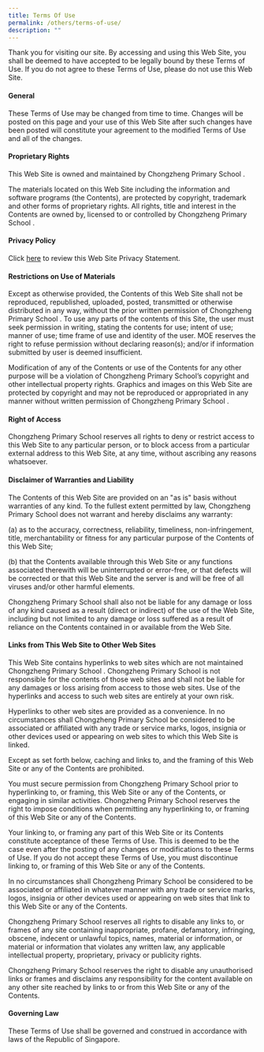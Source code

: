 ```yaml
---
title: Terms Of Use
permalink: /others/terms-of-use/
description: ""
---
```

<p>Thank you for visiting our site. By accessing and using this Web Site, you shall be deemed to have accepted to be legally bound by these Terms of Use. If you do not agree to these Terms of Use, please do not use this Web Site.</p>
<h4><strong>General</strong></h4>
<p>These Terms of Use may be changed from time to time. Changes will be posted on this page and your use of this Web Site after such changes have been posted will constitute your agreement to the modified Terms of Use and all of the changes.</p>
<h4><strong>Proprietary Rights</strong></h4>
<p>This Web Site is owned and maintained by Chongzheng Primary School .</p>
<p>The materials located on this Web Site including the information and software programs (the Contents), are protected by copyright, trademark and other forms of proprietary rights. All rights, title and interest in the Contents are owned by, licensed to or controlled by Chongzheng Primary School .</p>
<h4><strong>Privacy Policy</strong></h4>
<p>Click&nbsp;<a href="/others/privacy-policy" target="_blank" rel="noopener">here</a>&nbsp;to review this Web Site Privacy Statement.</p>
<h4><strong>Restrictions on Use of Materials</strong></h4>
<p>Except as otherwise provided, the Contents of this Web Site shall not be reproduced, republished, uploaded, posted, transmitted or otherwise distributed in any way, without the prior written permission of Chongzheng Primary School . To use any parts of the contents of this Site, the user must seek permission in writing, stating the contents for use; intent of use; manner of use; time frame of use and identity of the user. MOE reserves the right to refuse permission without declaring reason(s); and/or if information submitted by user is deemed insufficient.</p>
<p>Modification of any of the Contents or use of the Contents for any other purpose will be a violation of Chongzheng Primary School&rsquo;s copyright and other intellectual property rights. Graphics and images on this Web Site are protected by copyright and may not be reproduced or appropriated in any manner without written permission of Chongzheng Primary School .</p>
<h4><strong>Right of Access</strong></h4>
<p>Chongzheng Primary School reserves all rights to deny or restrict access to this Web Site to any particular person, or to block access from a particular external address to this Web Site, at any time, without ascribing any reasons whatsoever.</p>
<h4><strong>Disclaimer of Warranties and Liability</strong></h4>
<p>The Contents of this Web Site are provided on an "as is" basis without warranties of any kind. To the fullest extent permitted by law, Chongzheng Primary School does not warrant and hereby disclaims any warranty:</p>
<p>(a) as to the accuracy, correctness, reliability, timeliness, non-infringement, title, merchantability or fitness for any particular purpose of the Contents of this Web Site;</p>
<p>(b) that the Contents available through this Web Site or any functions associated therewith will be uninterrupted or error-free, or that defects will be corrected or that this Web Site and the server is and will be free of all viruses and/or other harmful elements.</p>
<p>Chongzheng Primary School shall also not be liable for any damage or loss of any kind caused as a result (direct or indirect) of the use of the Web Site, including but not limited to any damage or loss suffered as a result of reliance on the Contents contained in or available from the Web Site.</p>
<h4><strong>Links from This Web Site to Other Web Sites</strong></h4>
<p>This Web Site contains hyperlinks to web sites which are not maintained Chongzheng Primary School . Chongzheng Primary School is not responsible for the contents of those web sites and shall not be liable for any damages or loss arising from access to those web sites. Use of the hyperlinks and access to such web sites are entirely at your own risk.</p>
<p>Hyperlinks to other web sites are provided as a convenience. In no circumstances shall Chongzheng Primary School be considered to be associated or affiliated with any trade or service marks, logos, insignia or other devices used or appearing on web sites to which this Web Site is linked.</p>
<p>Except as set forth below, caching and links to, and the framing of this Web Site or any of the Contents are prohibited.</p>
<p>You must secure permission from Chongzheng Primary School prior to hyperlinking to, or framing, this Web Site or any of the Contents, or engaging in similar activities. Chongzheng Primary School reserves the right to impose conditions when permitting any hyperlinking to, or framing of this Web Site or any of the Contents.</p>
<p>Your linking to, or framing any part of this Web Site or its Contents constitute acceptance of these Terms of Use. This is deemed to be the case even after the posting of any changes or modifications to these Terms of Use. If you do not accept these Terms of Use, you must discontinue linking to, or framing of this Web Site or any of the Contents.</p>
<p>In no circumstances shall Chongzheng Primary School be considered to be associated or affiliated in whatever manner with any trade or service marks, logos, insignia or other devices used or appearing on web sites that link to this Web Site or any of the Contents.</p>
<p>Chongzheng Primary School reserves all rights to disable any links to, or frames of any site containing inappropriate, profane, defamatory, infringing, obscene, indecent or unlawful topics, names, material or information, or material or information that violates any written law, any applicable intellectual property, proprietary, privacy or publicity rights.</p>
<p>Chongzheng Primary School reserves the right to disable any unauthorised links or frames and disclaims any responsibility for the content available on any other site reached by links to or from this Web Site or any of the Contents.</p>
<h4><strong>Governing Law</strong></h4>
<p>These Terms of Use shall be governed and construed in accordance with laws of the Republic of Singapore.</p>